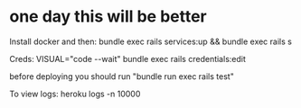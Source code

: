 # one day this will be better

Install docker and then:
bundle exec rails services:up && bundle exec rails s

Creds:
VISUAL="code --wait" bundle exec rails credentials:edit

before deploying you should run "bundle run exec rails test"

To view logs:
heroku logs -n 10000
